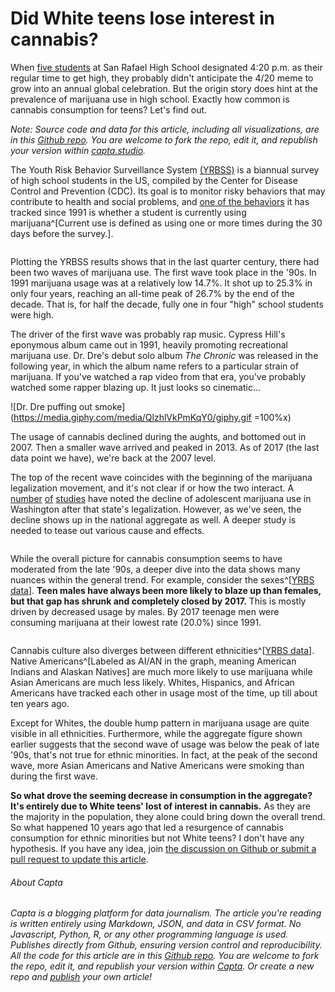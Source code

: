 # Did White teens lose interest in cannabis?

When [five students](https://en.wikipedia.org/wiki/420_(cannabis_culture)) at
San Rafael High School designated 4:20 p.m. as their regular time to get high,
they probably didn't anticipate the 4/20 meme to grow into an annual global
celebration. But the origin story does hint at the prevalence of marijuana use
in high school. Exactly how common is cannabis consumption for teens? Let's find out.

*Note: Source code and data for this article, including all visualizations, are in this [Github repo](https://github.com/capta-journal/420). You are welcome to fork the repo, edit it, and republish your version within [capta.studio](https://www.capta.studio/publish).*

The Youth Risk Behavior Surveillance System
[(YRBSS)](https://www.cdc.gov/healthyyouth/data/yrbs/index.htm) is a biannual
survey of high school students in the US, compiled by the Center for Disease
Control and Prevention (CDC). Its goal is to monitor risky behaviors that may
contribute to health and social problems, and [one of the behaviors](https://nccd.cdc.gov/youthonline/App/Results.aspx?TT=L&OUT=0&SID=HS&QID=H48&LID=XX&YID=YY&LID2=&YID2=&COL=S&ROW1=N&ROW2=N&HT=QQ&LCT=LL&FS=S1&FR=R1&FG=G1&FA=A1&FI=I1&FP=P1&FSL=S1&FRL=R1&FGL=G1&FAL=A1&FIL=I1&FPL=P1&PV=&TST=False&C1=&C2=&QP=G&DP=1&VA=CI&CS=Y&SYID=1991&EYID=2017&SC=DEFAULT&SO=ASC)
it has tracked since 1991 is whether a student is currently using
marijuana^[Current use is defined as using one or more times during the 30 days before the survey.].

```{vl file=cannabis_consumption.vl.json}
```

Plotting the YRBSS results shows that in the last quarter century, there had
been two waves of marijuana use. The first wave took place in the '90s.
In 1991 marijuana usage was at a relatively low 14.7%. It shot up to 25.3%
in only four years, reaching an all-time peak of 26.7% by the end of the decade.
That is, for half the decade, fully one in four "high" school students were high.

The driver of the first wave was probably rap music. Cypress Hill's eponymous
album came out in 1991, heavily promoting recreational marijuana use.
Dr. Dre's debut solo album *The Chronic* was released in the following year,
in which the album name refers to a particular strain of marijuana. If you've
watched a rap video from that era, you've probably watched some rapper blazing
up. It just looks so cinematic...

![Dr. Dre puffing out smoke](https://media.giphy.com/media/QlzhlVkPmKqY0/giphy.gif =100%x)

The usage of cannabis declined during the aughts, and bottomed out in 2007.
Then a smaller wave arrived and peaked in 2013. As of 2017 (the last data point
we have), we're back at the 2007 level.

The top of the recent wave coincides with the beginning of the marijuana
legalization movement, and it's not clear if or how the two interact. A
[number](https://news.wsu.edu/2019/03/15/teens-report-using-marijuana-less-often-legalization/)
[of](https://www.rand.org/news/press/2018/12/21.html)
[studies](https://jamanetwork.com/journals/jamapediatrics/article-abstract/2718512)
have noted the decline of adolescent marijuana use in Washington after that
state's legalization. However, as we've seen, the decline shows up in the national
aggregate as well. A deeper study is needed to tease out various cause and effects.

```{vl file=cannabis_consumption_by_sex.vl.json}
```

While the overall picture for cannabis consumption seems to have moderated from
the late '90s, a deeper dive into the data shows many nuances within the
general trend. For example, consider the
sexes^[[YRBS data](https://nccd.cdc.gov/Youthonline/App/Results.aspx?TT=L&OUT=1&SID=HS&QID=H48&LID=XX&YID=YY&LID2=&YID2=&COL=S&ROW1=N&ROW2=N&HT=QQ&LCT=LL&FS=S1&FR=R1&FG=G1&FA=A1&FI=I1&FP=P1&FSL=S1&FRL=R1&FGL=G1&FAL=A1&FIL=I1&FPL=P1&PV=&TST=False&C1=&C2=&QP=G&DP=1&VA=CI&CS=Y&SYID=&EYID=&SC=DEFAULT&SO=ASC)].
**Teen males have always been more likely to blaze up than females, but that gap has shrunk and completely closed by 2017.**
This is mostly driven by decreased usage by males. By 2017 teenage men were
consuming marijuana at their lowest rate (20.0%) since 1991.

```{vl file=cannabis_consumption_by_race.vl.json}
```

Cannabis culture also diverges between different
ethnicities^[[YRBS data](https://nccd.cdc.gov/Youthonline/App/Results.aspx?TT=L&OUT=1&SID=HS&QID=H48&LID=XX&YID=YY&LID2=&YID2=&COL=R&ROW1=N&ROW2=N&HT=QQ&LCT=LL&FS=S1&FR=R1&FG=G1&FA=A1&FI=I1&FP=P1&FSL=S1&FRL=R1&FGL=G1&FAL=A1&FIL=I1&FPL=P1&PV=&TST=False&C1=&C2=&QP=G&DP=1&VA=CI&CS=Y&SYID=&EYID=&SC=DEFAULT&SO=ASC)].
Native Americans^[Labeled as AI/AN in the graph, meaning American Indians and Alaskan Natives]
are much more likely to use marijuana while Asian Americans
are much less likely. Whites, Hispanics, and African Americans have tracked
each other in usage most of the time, up till about ten years ago.

Except for Whites, the double hump pattern in marijuana usage are quite visible
in all ethnicities. Furthermore, while the aggregate figure shown earlier
suggests that the second wave of usage was below the peak of late '90s, that's
not true for ethnic minorities. In fact, at the peak of the second wave, more
Asian Americans and Native Americans were smoking than during the first wave.

**So what drove the seeming decrease in consumption in the aggregate? It's entirely due to White teens' lost of interest in cannabis.**
As they are the majority in the population, they alone could bring down the
overall trend. So what happened 10 years ago that led a resurgence of cannabis
consumption for ethnic minorities but not White teens? I don't have any
hypothesis. If you have any idea, join
[the discussion on Github or submit a pull request to update this article](https://github.com/capta-journal/420/issues/1).

###### About Capta
*Capta is a blogging platform for data journalism. The article you're reading is written entirely using Markdown, JSON, and data in CSV format. No Javascript, Python, R, or any other programming language is used. Publishes directly from Github, ensuring version control and reproducibility. All the code for this article are in this [Github repo](https://github.com/capta-journal/420). You are welcome to fork the repo, edit it, and republish your version within [Capta](https://www.capta.studio/publish). Or create a new repo and [publish](https://www.capta.studio/publish) your own article!*
